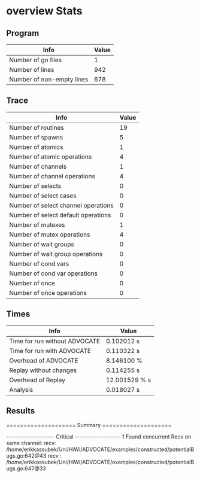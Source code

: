# overview Stats

## Program
| Info | Value |
| - | - |
| Number of go files | 1 |
| Number of lines | 942 |
| Number of non-empty lines | 678 |


## Trace
| Info | Value |
| - | - |
| Number of routines | 19 |
| Number of spawns | 5 |
| Number of atomics | 1 |
| Number of atomic operations | 4 |
| Number of channels | 1 |
| Number of channel operations | 4 |
| Number of selects | 0 |
| Number of select cases | 0 |
| Number of select channel operations | 0 |
| Number of select default operations | 0 |
| Number of mutexes | 1 |
| Number of mutex operations | 4 |
| Number of wait groups | 0 |
| Number of wait group operations | 0 |
| Number of cond vars | 0 |
| Number of cond var operations | 0 |
| Number of once | 0| 
| Number of once operations | 0 |


## Times
| Info | Value |
| - | - |
| Time for run without ADVOCATE | 0.102012 s |
| Time for run with ADVOCATE | 0.110322 s |
| Overhead of ADVOCATE | 8.146100 % |
| Replay without changes | 0.114255 s |
| Overhead of Replay | 12.001529 % s |
| Analysis | 0.018027 s |


## Results
==================== Summary ====================

-------------------- Critical -------------------
1 Found concurrent Recv on same channel:
	recv: /home/erikkassubek/Uni/HiWi/ADVOCATE/examples/constructed/potentialBugs.go:642@43
	recv : /home/erikkassubek/Uni/HiWi/ADVOCATE/examples/constructed/potentialBugs.go:647@33
